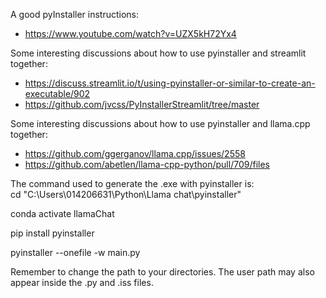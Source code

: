 A good pyInstaller instructions:
- https://www.youtube.com/watch?v=UZX5kH72Yx4

Some interesting discussions about how to use pyinstaller and streamlit together:
- https://discuss.streamlit.io/t/using-pyinstaller-or-similar-to-create-an-executable/902
- https://github.com/jvcss/PyInstallerStreamlit/tree/master

Some interesting discussions about how to use pyinstaller and llama.cpp together:
- https://github.com/ggerganov/llama.cpp/issues/2558
- https://github.com/abetlen/llama-cpp-python/pull/709/files

The command used to generate the .exe with pyinstaller is: \
cd "C:\Users\014206631\Python\Llama chat\pyinstaller"

conda activate llamaChat

pip install pyinstaller

pyinstaller --onefile -w main.py  

Remember to change the path to your directories. The user path may also appear inside the .py and .iss files.
